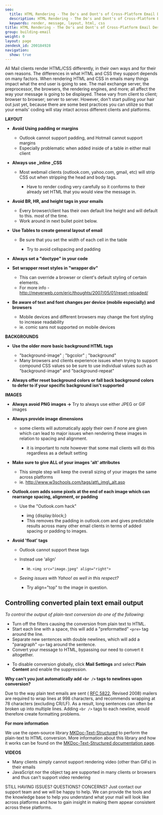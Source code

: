 ```yaml
---
seo:
  title: HTML Rendering - The Do's and Dont's of Cross-Platform Email Design
  description: HTML Rendering - The Do's and Dont's of Cross-Platform Email Design
  keywords: render, message, layout, html, css
title: HTML Rendering - The Do's and Dont's of Cross-Platform Email Design
group: building-email
weight: 0
layout: page
zendesk_id: 200184928
navigation:
  show: true
---
```


All Mail clients render HTML/CSS differently, in their own ways and for their own reasons. The differences in what HTML and CSS they support depends on many factors. When rendering HTML and CSS in emails many things impact what the end user is going to see. The mail exchange server, the preprocessor, the browsers, the rendering engines, and more; all affect the way your message is going to be displayed. These vary from client to client; browser to browser; server to server. However, don't start pulling your hair out just yet, because there are some best practices you can utilize so that your emails' coding will stay intact across different clients and platforms.

**LAYOUT**

- **Avoid Using padding or margins**

  - Outlook cannot support padding, and Hotmail cannot support margins
  - Especially problematic when added inside of a table in either mail client

- **Always use _inline _CSS**

  - Most webmail clients (outlook.com, yahoo.com, gmail, etc) will strip CSS out when stripping the head and body tags.

    - Have to render coding very carefully so it conforms to their already set HTML that you would view the message in.

- **Avoid BR, HR, and height tags in your emails**

  - Every browser/client has their own default line height and will default to this. most of the time.
  - Work around in next bullet point below.

- **Use Tables to create general layout of email**

  - Be sure that you set the width of each cell in the table

    - Try to avoid cellspacing and padding
- **Always set a "doctype" in your code**
- **Set wrapper reset styles in "wrapper div"**

  - This can override a browser or client's default styling of certain elements.
  - For more info - http://meyerweb.com/eric/thoughts/2007/05/01/reset-reloaded/
- **Be aware of text and font changes per device (mobile especially) and browsers**

  - Mobile devices and different browsers may change the font styling to increase readability
  - ie. comic sans not supported on mobile devices

**BACKGROUNDS**

- **Use the older more basic background HTML tags**

  - "background-image" ; "bgcolor" ; "background"
  - Many browsers and clients experience issues when trying to support compound CSS values so be sure to use individual values such as "background-image" and "background-repeat"
- **Always offer reset background colors or fall back background colors to defer to if your specific background isn't supported**

**IMAGES**

- **Always avoid PNG images ->** Try to always use either JPEG or GIF images
- **Always provide image dimensions**

  - some clients will automatically apply their own if none are given which can lead to major issues when rendering these images in relation to spacing and alignment.

    - it is important to note however that some mail clients will do this regardless as a default setting
- **Make sure to give ALL of your images 'alt' attributes**

  - This simple step will keep the overall sizing of your images the same across platforms
  - ie. http://www.w3schools.com/tags/att\_img\_alt.asp
- **Outlook.com adds some pixels at the end of each image which can rearrange spacing, alignment, or padding**

  - Use the "Outlook.com hack"

    - img {display:block;}
    - This removes the padding in outlook.com and gives predictable results across many other email clients in terms of added spacing or padding to images.
- **Avoid 'float' tags**

  - Outlook cannot support these tags
  - Instead use 'align'

    - ie. `<img src="image.jpeg" align="right">`
  - _Seeing issues with Yahoo! as well in this respect?_

    - Try align="top" to the image in question.


## 	Controlling converted plain text email output

_To control the output of plain-text conversion do one of the following:_

* Turn off the filters causing the conversion from plain text to HTML.
* Start each line with a space, this will add a "preformatted" `<pre>` tag around the line.
* Separate new sentences with double newlines, which will add a "paragraph" `<p>` tag around the sentence.
* Convert your message to HTML, bypassing our need to convert it altogether.

- To disable conversion globally, click **Mail Settings** and select **Plain Content** and enable the suppression.

**Why can't you just automatically add `<br />` tags to newlines upon conversion?**

Due to the way plain text emails are sent ( [RFC 5822](http://www.rfc-editor.org/rfc/rfc5322.txt "Link: http://www.rfc-editor.org/rfc/rfc5322.txt"), Revised 2008) mailers are required to wrap lines at 998 characters, and recommends wrapping at 78 characters (excluding CR/LF). As a result, long sentences can often be broken up into multiple lines. Adding `<br />` tags to each newline, would therefore create formatting problems.

**For more information**

We use the open-source library [MKDoc-Text-Structured](http://search.cpan.org/~bpostle/MKDoc-Text-Structured-0.83/lib/MKDoc/Text/Structured.pm) to perform the plain-text to HTML conversion. More information about this library and how it works can be found on the [MKDoc-Text-Structured documentation page](http://search.cpan.org/~bpostle/MKDoc-Text-Structured-0.83/lib/MKDoc/Text/Structured.pm).

**VIDEOS**

  - Many clients simply cannot support rendering video (other than GIFs) in their emails
  - JavaScript nor the object tag are supported in many clients or browsers and thus can't support video rendering

STILL HAVING ISSUES?  QUESTIONS? CONCERNS?  Just contact our support team and we will be happy to help. We can provide the tools and the knowledge base to help you understand what your mail will look like across platforms and how to gain insight in making them appear consistent across these platforms.


